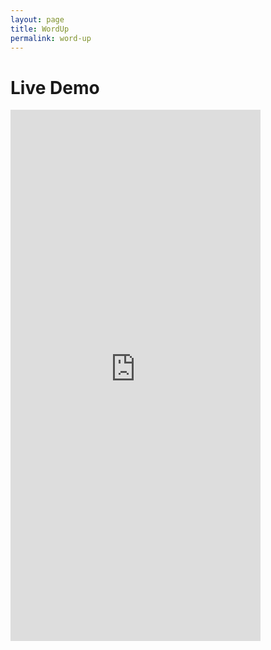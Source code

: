 ```yaml
---
layout: page
title: WordUp
permalink: word-up
---
```


# Live Demo

<iframe style="border: 0px solid rgba(0, 0, 0, 0.1);" width="400" height="850" src="https://www.figma.com/embed?embed_host=share&url=https%3A%2F%2Fwww.figma.com%2Fproto%2F9fKPvj0iUw7kGVIuNkjWJM%2FWord-Up---A-Quiz-App%3Fpage-id%3D0%253A1%26type%3Ddesign%26node-id%3D350-1617%26viewport%3D428%252C621%252C0.14%26t%3DfUXcu67Ov9lW48fF-1%26scaling%3Dscale-down%26starting-point-node-id%3D350%253A1617%26mode%3Ddesign" allowfullscreen></iframe>
